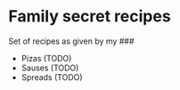 # Family secret recipes

Set of recipes as given by my ###

* Pizas (TODO)
* Sauses (TODO)
* Spreads (TODO)

